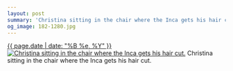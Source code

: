 ```yaml
---
layout: post
summary: 'Christina sitting in the chair where the Inca gets his hair cut.'
og_image: 182-1280.jpg
---
```


<p>
  <time><a href="/182">{{ page.date | date: "%B %e, %Y" }}</a></time>
  <a href="/182"><img src="{{ site.assets_url }}/182-640.jpg" srcset="{{ site.assets_url }}/182-1280.jpg 1280w, {{ site.assets_url }}/182-960.jpg 960w, {{ site.assets_url }}/182-640.jpg 640w, {{ site.assets_url }}/182-320.jpg 320w" sizes="(min-width: 700px) 50vw, calc(100vw - 2rem)" alt="Christina sitting in the chair where the Inca gets his hair cut." /></a>
  <span>Christina sitting in the chair where the Inca gets his hair cut.</span>
</p>
